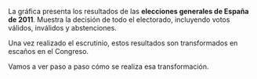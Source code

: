 La gráfica presenta los resultados de las **elecciones generales de España de 2011**. Muestra la decisión de todo el electorado, incluyendo votos válidos, inválidos y abstenciones.

Una vez realizado el escrutinio, estos resultados son transformados en escaños en el Congreso.

Vamos a ver paso a paso cómo se realiza esa transformación.
